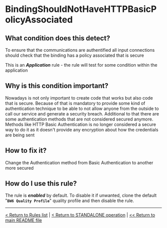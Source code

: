 # BindingShouldNotHaveHTTPBasicPolicyAssociated

## What condition does this detect?

To ensure that the communications are authentified all input connections should check that the binding has a policy associated that is secure

This is an ***Application*** rule - the rule will test for some condition within the application

## Why is this condition important?

Nowadays is not only important to create code that works but also code that is secure. Because of that is mandatory to provide some kind of authentication technique to be able to not allow anyone from the outside to call our service and generate a security breach. Additional to that there are some authentication methods that are not considered secured anymore. Methods like HTTP Basic Authentication is no longer considered a secure way to do it as it doesn't provide any encryption about how the credentials are being sent

## How to fix it?

Change the Authentication method from Basic Authentication to another more secured

## How do I use this rule?

The rule is **_enabled_** by default. To disable it if unwanted, clone the default "**`BW6 Quality Profile`**" quality profile and then disable the rule.

---
[< Return to Rules list](./RULES.md) | [< Return to STANDALONE operation](../STANDALONE.md) | [<< Return to main README file](../../README.md)
